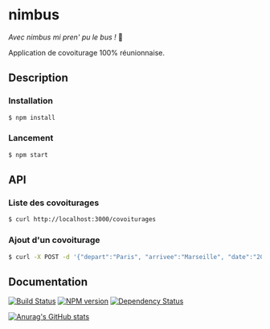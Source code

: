 # nimbus
*Avec nimbus mi pren' pu le bus !* 🚌

Application de covoiturage 100% réunionnaise.

## Description

### Installation

```bash
$ npm install
```
### Lancement
    
```bash
$ npm start
```

## API

### Liste des covoiturages

```bash
$ curl http://localhost:3000/covoiturages
```

### Ajout d'un covoiturage

```bash
$ curl -X POST -d '{"depart":"Paris", "arrivee":"Marseille", "date":"2017-01-01"}' http://localhost:3000/covoiturages
```

## Documentation

[![Build Status](https://travis-ci.org/nimbus-app/nimbus.svg?branch=master)](https://travis-ci.org/nimbus-app/nimbus)
[![NPM version](https://badge.fury.io/js/nimbus.svg)](https://badge.fury.io/js/nimbus)
[![Dependency Status](https://img.shields.io/npm/dm/nimbus.svg)](https://www.npmjs.com/package/nimbus)

[![Anurag's GitHub stats](https://github-readme-stats.vercel.app/api?username=kevinturpin97)](https://github.com/anuraghazra/github-readme-stats)
